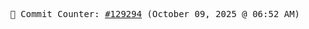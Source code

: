 <p align="center">
    <samp>
        📮 Commit Counter: <a href="https://github.com/Javascript-void0/Javascript-void0/commits/main">#129294</a> (October 09, 2025 @ 06:52 AM)
    </samp>
</p>